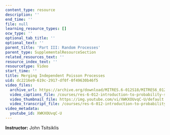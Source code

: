 ```yaml
---
content_type: resource
description: ''
end_time: ''
file: null
learning_resource_types: []
ocw_type: ''
optional_tab_title: ''
optional_text: ''
parent_title: 'Part III: Random Processes'
parent_type: SupplementalResourceSection
related_resources_text: ''
resource_index_text: ''
resourcetype: Video
start_time: ''
title: Merging Independent Poisson Processes
uid: dc2216e9-619c-2917-df0f-0f49630b46f5
video_files:
  archive_url: https://archive.org/download/MITRES.6-012S18/MITRES6_012S18_L23-03_300k.mp4
  video_captions_file: /courses/res-6-012-introduction-to-probability-spring-2018/820d2c468eec5a03896e36a1515023bb_XWKXOUvqC-U.vtt
  video_thumbnail_file: https://img.youtube.com/vi/XWKXOUvqC-U/default.jpg
  video_transcript_file: /courses/res-6-012-introduction-to-probability-spring-2018/e1c0af9e5df2f963e56f6fb1e1cf7c31_XWKXOUvqC-U.pdf
video_metadata:
  youtube_id: XWKXOUvqC-U
---
```


**Instructor:** John Tsitsiklis



